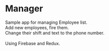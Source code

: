 # Manager

Sample app for managing Employee list.<br>
Add new employees, fire them.<br>
Change their shift and text to the phone number.<br><br>
Using Firebase and Redux.
